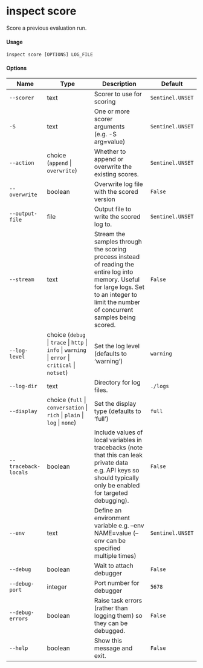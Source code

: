 # inspect score


Score a previous evaluation run.

#### Usage

``` text
inspect score [OPTIONS] LOG_FILE
```

#### Options

| Name | Type | Description | Default |
|----|----|----|----|
| `--scorer` | text | Scorer to use for scoring | `Sentinel.UNSET` |
| `-S` | text | One or more scorer arguments (e.g. -S arg=value) | `Sentinel.UNSET` |
| `--action` | choice (`append` \| `overwrite`) | Whether to append or overwrite the existing scores. | `Sentinel.UNSET` |
| `--overwrite` | boolean | Overwrite log file with the scored version | `False` |
| `--output-file` | file | Output file to write the scored log to. | `Sentinel.UNSET` |
| `--stream` | text | Stream the samples through the scoring process instead of reading the entire log into memory. Useful for large logs. Set to an integer to limit the number of concurrent samples being scored. | `False` |
| `--log-level` | choice (`debug` \| `trace` \| `http` \| `info` \| `warning` \| `error` \| `critical` \| `notset`) | Set the log level (defaults to ‘warning’) | `warning` |
| `--log-dir` | text | Directory for log files. | `./logs` |
| `--display` | choice (`full` \| `conversation` \| `rich` \| `plain` \| `log` \| `none`) | Set the display type (defaults to ‘full’) | `full` |
| `--traceback-locals` | boolean | Include values of local variables in tracebacks (note that this can leak private data e.g. API keys so should typically only be enabled for targeted debugging). | `False` |
| `--env` | text | Define an environment variable e.g. –env NAME=value (–env can be specified multiple times) | `Sentinel.UNSET` |
| `--debug` | boolean | Wait to attach debugger | `False` |
| `--debug-port` | integer | Port number for debugger | `5678` |
| `--debug-errors` | boolean | Raise task errors (rather than logging them) so they can be debugged. | `False` |
| `--help` | boolean | Show this message and exit. | `False` |
